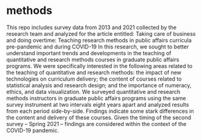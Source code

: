 # methods
This repo includes survey data from 2013 and 2021 collected by the research team and analyzed for the article entitled: Taking care of business and doing overtime: Teaching research methods in public affairs curricula pre-pandemic and during COVID-19
In this research, we sought to better understand important trends and developments in the teaching of quantitative and research methods courses in graduate public affairs programs. We were specifically interested in the following areas related to the teaching of quantitative and research methods: the impact of new technologies on curriculum delivery; the content of courses related to statistical analysis and research design; and the importance of numeracy, ethics, and data visualization. We surveyed quantitative and research methods instructors in graduate public affairs programs using the same survey instrument at two intervals eight years apart and analyzed results from each period side-by-side. Findings indicate some stark differences in the content and delivery of these courses. Given the timing of the second survey – Spring 2021 – findings are considered within the context of the COVID-19 pandemic.
